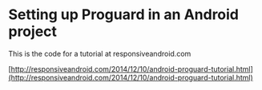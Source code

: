 Setting up Proguard in an Android project
================================

This is the code for a tutorial at responsiveandroid.com

[http://responsiveandroid.com/2014/12/10/android-proguard-tutorial.html](http://responsiveandroid.com/2014/12/10/android-proguard-tutorial.html)

